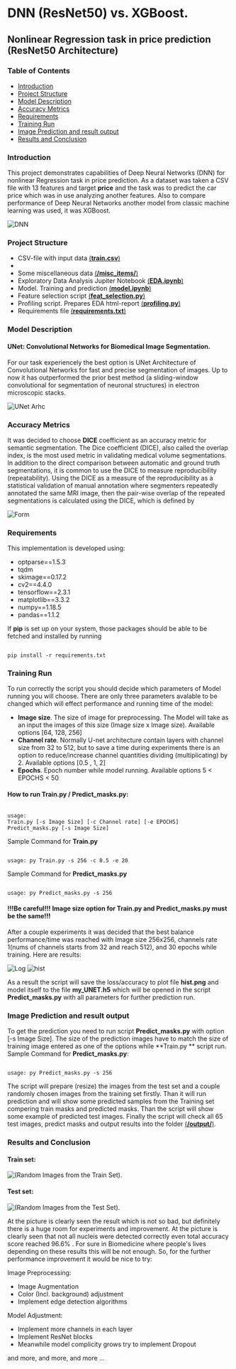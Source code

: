 # DNN (ResNet50) vs. XGBoost.
## Nonlinear Regression task in price prediction (ResNet50 Architecture)
### Table of Contents
* [Introduction](#Introduction)
* [Project Structure](#Project-Structure)
* [Model Description](#Model-Description)
* [Accuracy Metrics](#Accuracy-Metrics)
* [Requirements](#Requirements)
* [Training Run](#Training-Run)
* [Image Prediction and result output](#Image-Prediction-and-result-output)
* [Results and Conclusion](#Results-and-Conclusion)



### Introduction
This project demonstrates capabilities of Deep Neural Networks (DNN) for nonlinear Regression task in price prediction. As a dataset was taken a CSV file with 13 features and target **price** and the task was to predict the car price which was in use analyzing another features. Also to compare performance of Deep Neural Networks another model from classic machine learning was used, it was XGBoost.

![DNN](https://github.com/Kochurovskyi/Deep_Neural_Network_Projects/blob/main/DNN%20(ResNet50)%20vs.%20XGBoost/misc_items/hqdefault.jpg)

### Project Structure
* CSV-file with input data [(**train.csv**)](https://github.com/Kochurovskyi/Deep_Neural_Network_Projects/blob/main/DNN%20(ResNet50)%20vs.%20XGBoost/train.csv)
* 
* Some miscellaneous data  [(**/misc_items/**)](https://github.com/Kochurovskyi/Deep_Neural_Network_Projects/tree/main/DNN%20(ResNet50)%20vs.%20XGBoost/misc_items)
* Exploratory Data Analysis Jupiter Notebook [(**EDA.ipynb**)](https://github.com/Kochurovskyi/Deep_Neural_Network_Projects/blob/main/DNN%20(ResNet50)%20vs.%20XGBoost/EDA.ipynb)
* Model. Training and prediction [(**model.ipynb**)](https://github.com/Kochurovskyi/Deep_Neural_Network_Projects/blob/main/DNN%20(ResNet50)%20vs.%20XGBoost/model.ipynb)
* Feature selection script [(**feat_selection.py**)](https://github.com/Kochurovskyi/Deep_Neural_Network_Projects/blob/main/UNet(semantic%20segmentation)/Predict_masks.py)
* Profiling script. Prepares EDA html-report [(**profiling.py**)](https://github.com/Kochurovskyi/Deep_Neural_Network_Projects/blob/main/DNN%20(ResNet50)%20vs.%20XGBoost/profiling.py)
* Requirements file [(**requirements.txt**)](https://github.com/Kochurovskyi/Deep_Neural_Network_Projects/blob/main/UNet(semantic%20segmentation)/requirements.txt)



### Model Description
#### UNet: Convolutional Networks for Biomedical Image Segmentation.
For our task experiencely the best option is UNet Architecture of Convolutional Networks for fast and precise segmentation of images. Up to now it has outperformed the prior best method (a sliding-window convolutional for segmentation of neuronal structures) in electron microscopic stacks.

![UNet Arhc](https://github.com/Kochurovskyi/Deep_Neural_Network_Projects/blob/main/UNet(semantic%20segmentation)/misc_items/u-net-architecture.png)

### Accuracy Metrics
It was decided to choose **DICE** coefficient as an accuracy metric for semantic segmentation. 
The Dice coefficient (DICE), also called the overlap index, is the most used metric in validating medical volume segmentations. In addition to the direct comparison between automatic and ground truth segmentations, it is common to use the DICE to measure reproducibility (repeatability). Using the DICE as a measure of the reproducibility as a statistical validation of manual annotation where segmenters repeatedly annotated the same MRI image, then the pair-wise overlap of the repeated segmentations is calculated using the DICE, which is defined by

![Form](https://github.com/Kochurovskyi/Deep_Neural_Network_Projects/blob/main/UNet(semantic%20segmentation)/misc_items/Dice_fmr.png)


### Requirements 
This implementation is developed using:
* optparse==1.5.3
* tqdm 
* skimage==0.17.2
* cv2==4.4.0
* tensorflow==2.3.1
* matplotlib==3.3.2
* numpy==1.18.5
* pandas==1.1.2

If **pip** is set up on your system, those packages should be able to be fetched and installed by running

<pre><code>
pip install -r requirements.txt
</code></pre>

### Training Run
To run correctly the script you should decide which parameters of Model running you will choose. There are only three parameters avalable to be changed which will effect performance and running time of the model:
* **Image size**. The size of image for preprocessing. The Model will take as an input the images of this size (Image size x Image size). Available options [64, 128, 256]
* **Channel rate**. Normally U-net architecture contain layers with channel size from 32 to 512, but to save a time during experiments there is an option to reduce/increase channel quantities dividing (multiplicating) by 2. Available options   [0.5 , 1, 2]
* **Epochs**. Epoch number while model running.  Available options   5 < EPOCHS < 50
#### How to run Train.py / Predict_masks.py:
<pre><code>
usage:  
Train.py [-s Image Size] [-c Channel rate] [-e EPOCHS]
Predict_masks.py [-s Image Size]
</code></pre>
Sample Command for **Train.py**
<pre><code>
usage: py Train.py -s 256 -c 0.5 -e 20
</code></pre>
Sample Command for **Predict_masks.py**
<pre><code>
usage: py Predict_masks.py -s 256 
</code></pre>

#### **!!!Be careful!!! Image size option for Train.py and Predict_masks.py must be the same!!!**

After a couple experiments it was decided that the best balance performance/time was reached with Image size 256x256, channels rate 1(nums of channels starts from 32 and reach 512), and 30 epochs while training. Here are results:

![Log](https://github.com/Kochurovskyi/Deep_Neural_Network_Projects/blob/main/UNet(semantic%20segmentation)/misc_items/training%20log.png)
![hist](https://github.com/Kochurovskyi/Deep_Neural_Network_Projects/blob/main/UNet(semantic%20segmentation)/misc_items/hist.png)

As a result the script will save the loss/accuracy to plot file **hist.png** and model itself to the file **my_UNET.h5** which will be opened in the script **Predict_masks.py** with all parameters for further prediction run.

### Image Prediction and result output

To get the prediction you need to run script **Predict_masks.py** with option [-s Image Size]. The size of the prediction images have to match the size of training image entered as one of the options while **Train.py ** script run. 
Sample Command for **Predict_masks.py**: 

<pre><code>
usage: py Predict_masks.py -s 256 
</code></pre>


The script will prepare (resize) the images from the test set and a couple randomly chosen images from the training set firstly. Than it will run prediction and will show some predicted samples from the Training set compering train masks and predicted masks. Than the script will show some example of predicted test images.
Finally the script will check all 65 test images, predict masks and output results into the folder [(**/output/**)](https://github.com/Kochurovskyi/Deep_Neural_Network_Projects/tree/main/UNet(semantic%20segmentation)/output).

### Results and Conclusion
#### Train set:
![(**Random Images from the Train Set**)](https://github.com/Kochurovskyi/Deep_Neural_Network_Projects/blob/main/UNet(semantic%20segmentation)/misc_items/training.png).
#### Test set:
![(**Random Images from the Test Set**)](https://github.com/Kochurovskyi/Deep_Neural_Network_Projects/blob/main/UNet(semantic%20segmentation)/misc_items/testing.png).

At the picture is clearly seen the result which is not so bad, but definitely there is a huge room for experiments and improvement. At the picture is clearly seen that not all nucleis were detected correctly even total accuracy score reached 96.6% . For sure in Biomedicine where people's lives depending on these results this will be not enough.
So, for the further performance improvement it would be nice to try:

Image Preprocessing:
*    Image Augmentation
* Color (Incl. background) adjustment
* Implement edge detection algorithms 

Model Adjustment: 
* Implement more channels in each layer
* Implement ResNet blocks 
* Meanwhile model complicity grows try to implement Dropout 

and more, and more, and more ...

